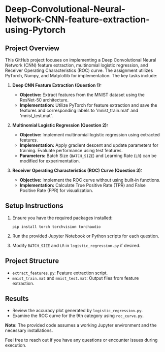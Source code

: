 # Deep-Convolutional-Neural-Network-CNN-feature-extraction-using-Pytorch

## Project Overview

This GitHub project focuses on implementing a Deep Convolutional Neural Network (CNN) feature extraction, multinomial logistic regression, and Receiver Operating Characteristics (ROC) curve. The assignment utilizes PyTorch, Numpy, and Matplotlib for implementation. The key tasks include:

1. **Deep CNN Feature Extraction (Question 1):**
   - **Objective:** Extract features from the MNIST dataset using the ResNet-50 architecture.
   - **Implementation:** Utilize PyTorch for feature extraction and save the features and corresponding labels to 'mnist_train.mat' and 'mnist_test.mat'.

2. **Multinomial Logistic Regression (Question 2):**
   - **Objective:** Implement multinomial logistic regression using extracted features.
   - **Implementation:** Apply gradient descent and update parameters for training. Evaluate performance using test features.
   - **Parameters:** Batch Size (`BATCH_SIZE`) and Learning Rate (`LR`) can be modified for experimentation.

3. **Receiver Operating Characteristics (ROC) Curve (Question 3):**
   - **Objective:** Implement the ROC curve without using built-in functions.
   - **Implementation:** Calculate True Positive Rate (TPR) and False Positive Rate (FPR) for visualization.

## Setup Instructions

1. Ensure you have the required packages installed:
   ```
   pip install torch torchvision torchaudio
   ```

2. Run the provided Jupyter Notebook or Python scripts for each question.

3. Modify `BATCH_SIZE` and `LR` in `logistic_regression.py` if desired.

## Project Structure

- `extract_features.py`: Feature extraction script.
- `mnist_train.mat` and `mnist_test.mat`: Output files from feature extraction.


## Results

- Review the accuracy plot generated by `logistic_regression.py`.
- Examine the ROC curve for the 9th category using `roc_curve.py`.

**Note:** The provided code assumes a working Jupyter environment and the necessary installations.

Feel free to reach out if you have any questions or encounter issues during execution.
